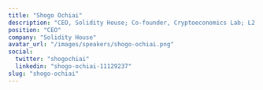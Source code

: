 ```yaml
---
title: "Shogo Ochiai"
description: "CEO, Solidity House; Co-founder, Cryptoeconomics Lab; L2 / DAO evangelist"
position: "CEO"
company: "Solidity House"
avatar_url: "/images/speakers/shogo-ochiai.png"
social:
  twitter: "shogochiai"
  linkedin: "shogo-ochiai-11129237"
slug: "shogo-ochiai"
---
```

